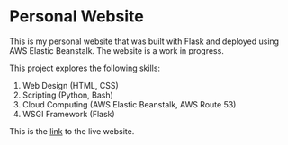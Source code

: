 # Personal Website

This is my personal website that was built with Flask and deployed using AWS Elastic Beanstalk. The website is a work in progress. 

This project explores the following skills:
  1. Web Design (HTML, CSS)
  2. Scripting (Python, Bash)
  3. Cloud Computing (AWS Elastic Beanstalk, AWS Route 53) 
  4. WSGI Framework (Flask)

This is the [link](https://www.shivnarayanan.me) to the live website.

